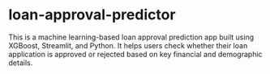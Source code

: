 # loan-approval-predictor
This is a machine learning-based loan approval prediction app built using XGBoost, Streamlit, and Python. It helps users check whether their loan application is approved or rejected based on key financial and demographic details.
